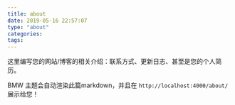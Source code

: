 ```yaml
---
title: about
date: 2019-05-16 22:57:07
type: "about"
categories:
tags:
---
```


这里编写您的网站/博客的相关介绍：联系方式、更新日志、甚至是您的个人简历。

BMW 主题会自动渲染此篇markdown，并且在 `http://localhost:4000/about/` 展示给您！



